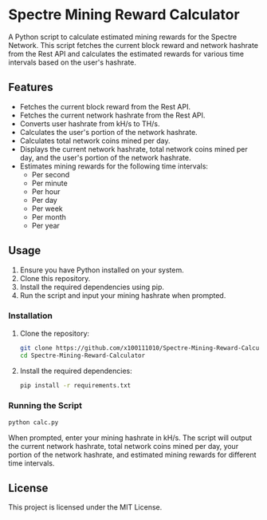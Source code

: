 # Spectre Mining Reward Calculator

A Python script to calculate estimated mining rewards for the Spectre Network. This script fetches the current block reward and network hashrate from the Rest API and calculates the estimated rewards for various time intervals based on the user's hashrate.

## Features

- Fetches the current block reward from the Rest API.
- Fetches the current network hashrate from the Rest API.
- Converts user hashrate from kH/s to TH/s.
- Calculates the user's portion of the network hashrate.
- Calculates total network coins mined per day.
- Displays the current network hashrate, total network coins mined per day, and the user's portion of the network hashrate.
- Estimates mining rewards for the following time intervals:
  - Per second
  - Per minute
  - Per hour
  - Per day
  - Per week
  - Per month
  - Per year

## Usage

1. Ensure you have Python installed on your system.
2. Clone this repository.
3. Install the required dependencies using pip.
4. Run the script and input your mining hashrate when prompted.

### Installation

1. Clone the repository:
    ```sh
    git clone https://github.com/x100111010/Spectre-Mining-Reward-Calculator.git
    cd Spectre-Mining-Reward-Calculator
    ```

2. Install the required dependencies:
    ```sh
    pip install -r requirements.txt
    ```

### Running the Script

```sh
python calc.py
```

When prompted, enter your mining hashrate in kH/s. The script will output the current network hashrate, total network coins mined per day, your portion of the network hashrate, and estimated mining rewards for different time intervals.

## License

This project is licensed under the MIT License.
